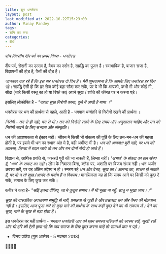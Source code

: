 ```yaml
---
title: शुभ धनतेरस
layout: post
last_modified_at: 2022-10-22T15:23:00
author: Vinay Pandey
tags:
- शनि का सच
categories:
- दीर्घ
---
```

*पांच दिवसीय दीप पर्व का प्रथम दिवस - धनतेरस*

दीप पर्व, रोशनी का उत्सव है, वैभव का दर्शन है, सम्रद्धि का पूजन है। स्वाभाविक है, बाजार सजा है, विज्ञापनों की होड़ है, पैसों की दौड़ है। 

*जानकार कह रहे हैं कि इस बार धनतेरस दो दिन है। मेरी शुभकामना है कि आपके लिए धनतेरस हर दिन रहे।* सम्रद्धि ऐसी हो कि हर रोज कोई बड़ा सौदा कर सकें, पर ये भी कि आपको, कभी भी और कोई भी, सौदा (चाहे किसी वस्तु का हो या रिश्ते का) अपने सुख / शांति की कीमत पर न करना पड़े।

इसलिए लोकोक्ति है  -
_*"पहला सुख निरोगी काया,*_
_*दूजे में आती है माया ।"*_

धनतेरस पर धन की प्रार्थना से पहले, आती है - भगवान धन्वंतरि से निरोगी रखने की प्रार्थना ।

*निरोगी - तन से ही नही, मन से भी। तन को निरोगी रखने के लिए संयम और अनुशासन चाहिए और मन को निरोगी रखने के लिए सभ्यता और संस्कृति।*

धन की आवश्यकता से इंकार नही। जीवन मे किसी भी संकल्प की पूर्ति के लिए तन-मन-धन की महत्ता होती है, पर इसमे भी धन का स्थान अंत मे है, वही अभीष्ट भी है। *धन की आकांक्षा बुरी नही, पर धन की लालसा, लिप्सा में बदल जाये तो तन और मन दोनों रोगी हो जाते हैं।*      

विज्ञान से, आर्थिक प्रगति से, जरूरतें पूरी की जा सकती हैं, लिप्सा नहीं। *'अभाव' के संकट का हल संभव है,  'भाव' के संकट का नहीं।* लोभ के निवारण बिना, क्लेश पर, अशांति पर विजय संभव नही। धन अर्जन अवश्य करें, पर वह अंतिम उद्देश्य न हो। स्मरण रहे *धन और वैभव, सुख का / आनन्द का, साधन हो सकते हैं, पर वो न तो सुख /आनंद के पर्याय हैं न विकल्प।* मानसिकता यह हो कि समय आने पर किसी को कुछ दे सकें, समाज के लिए कुछ कर सकें।

कबीर ने कहा है-
_"साँई इतना दीजिए, जा मे कुटुम समाय।_
_मैं भी भूखा ना रहूँ, साधु न भूखा जाय।।"_

 *सुख की वास्तविक अवधारणा समृद्धि से नही, प्रसन्नता से जुड़ी है और प्रसन्नता धन और वैभव की मोहताज नही है। इसलिए आज पूजा करें तो कुछ पाने की प्रार्थना के साथ कहीं कुछ देने का भी संकल्प लें। देने का सुख, पाने के सुख से बड़ा होता है।*

इस धनतेरस पर यही प्रार्थना -
*भगवान धनवंतरी आप को एवम समस्त परिजनों को स्वस्थ रखें, सुखी रखें और श्री हरि की ऐसी कृपा रहे कि जब समाज के लिए कुछ करना चाहें तो सामर्थ्य कम न पड़े।*

- विनय पांडेय
(मूल आलेख - 5 नवम्बर 2018)

🙏🌷🌷🙏



